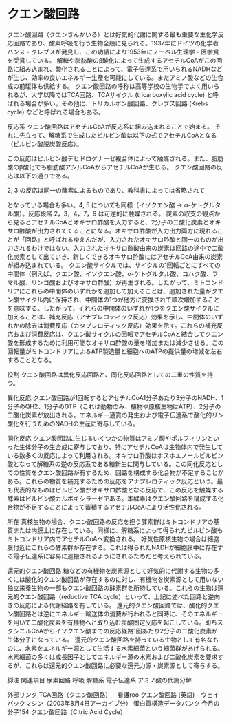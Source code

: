 # クエン酸回路

クエン酸回路（クエンさんかいろ）とは好気的代謝に関する最も重要な生化学反応回路であり、酸素呼吸を行う生物全般に見られる。1937年にドイツの化学者ハンス・クレブスが発見し、この功績により1953年にノーベル生理学・医学賞を受賞している。
解糖や脂肪酸のβ酸化によって生成するアセチルCoAがこの回路に組み込まれ、酸化されることによって、電子伝達系で用いられるNADHなどが生じ、効率の良いエネルギー生産を可能にしている。またアミノ酸などの生合成の前駆体も供給する。
クエン酸回路の呼称は高等学校の生物学でよく用いられるが、大学以降ではTCA回路、TCAサイクル (tricarboxylic acid cycle) と呼ばれる場合が多い。その他に、トリカルボン酸回路、クレブス回路 (Krebs cycle) などと呼ばれる場合もある。

反応系
クエン酸回路はアセチルCoAが反応系に組み込まれることで始まる。
それに先立って、解糖系で生成したピルビン酸は以下の式でアセチルCoAとなる（ピルビン酸脱炭酸反応）。

この反応はピルビン酸デヒドロゲナーゼ複合体によって触媒される。また、脂肪酸のβ酸化でも脂肪酸アシルCoAからアセチルCoAが生じる。
クエン酸回路の反応は以下の通りである。

2, 3 の反応は同一の酵素によるものであり、教科書によっては省略されて

となっている場合も多い。4, 5 についても同様（イソクエン酸 → α-ケトグルタル酸）。反応段階 2，3，4，7，9 は可逆的に触媒される。
炭素の収支の観点から見るとアセチルCoAとオキサロ酢酸を入力すると、2分子の二酸化炭素とオキサロ酢酸が出力されてくることになる。オキサロ酢酸が入力出力両方に現れることが「回路」と呼ばれるゆえんだが、入力されたオキサロ酢酸と同一のものが出力されるわけではない。入力されたオキサロ酢酸由来の炭素は回路の途中で二酸化炭素として出ていき、新しくできるオキサロ酢酸にはアセチルCoA由来の炭素が組み込まれている。
クエン酸サイクルでは、サイクルの1回転ごとにすべての中間体（例えば、クエン酸、イソクエン酸、α-ケトグルタル酸、コハク酸、フマル酸、リンゴ酸およびオキサロ酢酸）が再生される。したがって、ミトコンドリアにこれらの中間体のいずれかを追加して加えることは、追加された量がクエン酸サイクル内に保持され、中間体の1つが他方に変換されて順次増加することを意味する。したがって、それらの中間体のいずれか1つをクエン酸サイクルに加えることは、補充反応（アナプレロティック反応）効果を示し、中間体のいずれかの除去は消費反応（カタプレロティック反応）効果を示す。これらの補充反応および消費反応は、クエン酸サイクルの回転でアセチルCoAと結合してクエン酸を形成するために利用可能なオキサロ酢酸の量を増加または減少させる。この回転量がミトコンドリアによるATP製造量と細胞へのATPの提供量の増減を左右することとなる。

役割
クエン酸回路は異化反応回路と、同化反応回路としての二重の性質を持つ。

異化反応
クエン酸回路が1回転するとアセチルCoA1分子あたり3分子のNADH、1分子のQH2、1分子のGTP（これは動物のみ、植物や原核生物はATP）、2分子の二酸化炭素が放出される。エネルギー通貨の発生および電子伝達系で酸化的リン酸化を行うためのNADHの生産に寄与している。

同化反応
クエン酸回路に生じるいくつかの物質はアミノ酸やポルフィリンといった生体分子の生合成に寄与しており、特にアセチルCoAは生物体内で発生している数多くの反応によって利用される。オキサロ酢酸はホスホエノールピルビン酸となって解糖系の逆の反応系である糖新生に関与している。この同化反応としての性質をクエン酸回路が有するため、回路を構成する化合物が不足することがある。これらの物質を補充するための反応をアナプレロティック反応という。最も代表的なものはピルビン酸がオキサロ酢酸となる反応で、この反応を触媒する酵素はピルビン酸カルボキシラーゼである。本酵素はクエン酸回路を構成する化合物が不足することによって蓄積するアセチルCoAにより活性化される。

所在
真核生物の場合、クエン酸回路の反応を担う酵素群はミトコンドリアの基質または内膜上に存在している。同様に、解糖系によって得られたピルビン酸もミトコンドリア内でアセチルCoAへ変換される。
好気性原核生物の場合は細胞膜付近にこれらの酵素群が存在する。これは得られたNADHが細胞膜中に存在する電子伝達系に容易に運搬されるようにされるためだと考えられている。

還元的クエン酸回路
糖などの有機物を炭素源として好気的に代謝する生物の多くには酸化的クエン酸回路が存在するのに対し、有機物を炭素源として用いない独立栄養生物の一部もクエン酸回路の酵素群を所持している。これらの生物は還元的クエン酸回路（reductive TCA cycle）といって、上記に述べた回路と逆向きの反応による代謝経路を有している。
還元的クエン酸回路では、酸化的クエン酸回路とは逆にエネルギー輸送体の消費が行われると同時に、そのエネルギーを用いて二酸化炭素を有機物へと取り込む炭酸固定反応を起こしている。即ちスクシニルCoAからイソクエン酸までの反応経路1回あたり2分子の二酸化炭素が生体分子になっている。
還元的クエン酸回路を持っている生物として有名なものに、水素をエネルギー源として生活する水素細菌という細菌群があげられる。水素細菌の多くは成長因子としてエネルギー源の水素および二酸化炭素を要求するが、これらは還元的クエン酸回路に必要な還元力源・炭素源として寄与する。

脚注
関連項目
尿素回路
呼吸
解糖系
電子伝達系
アミノ酸の代謝分解

外部リンク
TCA回路（クエン酸回路） - 看護roo
クエン酸回路 (英語) - ウェイバックマシン（2003年8月4日アーカイブ分）
蛋白質構造データバンク 今月の分子154:クエン酸回路（Citric Acid Cycle）